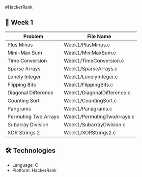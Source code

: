 #HackerRank

## 📁 Week 1

| Problem                        | File Name                   |
|-------------------------------|-----------------------------|
| Plus Minus                    | Week1/PlusMinus.c           |
| Mini-Max Sum                  | Week1/MiniMaxSum.c          |
| Time Conversion               | Week1/TimeConversion.c      |
| Sparse Arrays                 | Week1/SparseArrays.c        |
| Lonely Integer                | Week1/LonelyInteger.c       |
| Flipping Bits                 | Week1/FlippingBits.c        |
| Diagonal Difference           | Week1/DiagonalDifference.c  |
| Counting Sort                 | Week1/CountingSort.c        |
| Pangrams                      | Week1/Panagrams.c           |
| Permuting Two Arrays          | Week1/PermutingTwoArrays.c  |
| Subarray Division             | Week1/SubarrayDivision.c    |
| XOR Strings 2                 | Week1/XORStrings2.c         |

## 🛠️ Technologies

- Language: C
- Platform: HackerRank
